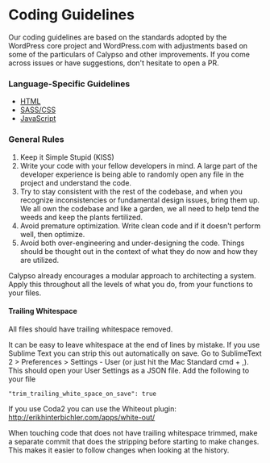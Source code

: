 Coding Guidelines
=================

Our coding guidelines are based on the standards adopted by the WordPress core project and WordPress.com with adjustments based on some of the particulars of Calypso and other improvements. If you come across issues or have suggestions, don't hesitate to open a PR.

### Language-Specific Guidelines

- [HTML](coding-guidelines/html.md)
- [SASS/CSS](coding-guidelines/css.md)
- [JavaScript](coding-guidelines/javascript.md)

### General Rules

1. Keep it Simple Stupid (KISS)
2. Write your code with your fellow developers in mind. A large part of the developer experience is being able to randomly open any file in the project and understand the code.
3. Try to stay consistent with the rest of the codebase, and when you recognize inconsistencies or fundamental design issues, bring them up. We all own the codebase and like a garden, we all need to help tend the weeds and keep the plants fertilized. 
4. Avoid premature optimization. Write clean code and if it doesn't perform well, then optimize.
5. Avoid both over-engineering and under-designing the code. Things should be thought out in the context of what they do now and how they are utilized.

Calypso already encourages a modular approach to architecting a system. Apply this throughout all the levels of what you do, from your functions to your files.


#### Trailing Whitespace

All files should have trailing whitespace removed.

It can be easy to leave whitespace at the end of lines by mistake. If you use Sublime Text you can strip this out automatically on save. Go to SublimeText 2 > Preferences > Settings - User (or just hit the Mac Standard cmd + ,). This should open your User Settings as a JSON file. Add the following to your file

```
"trim_trailing_white_space_on_save": true
```

If you use Coda2 you can use the Whiteout plugin: http://erikhinterbichler.com/apps/white-out/

When touching code that does not have trailing whitespace trimmed, make a separate commit that does the stripping before starting to make changes. This makes it easier to follow changes when looking at the history.
